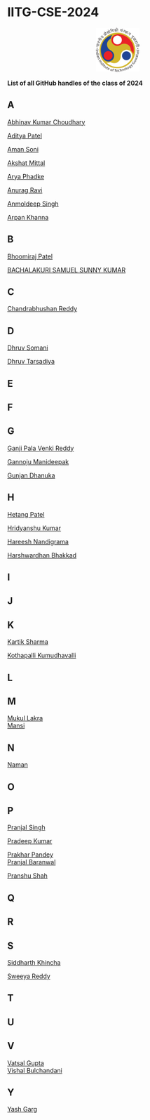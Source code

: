 # IITG-CSE-2024

<p align="center">
<img src="./assets/iitg_logo.png" width="100" height="100"/>
</p>

**List of all GitHub handles of the class of 2024**<br>

## A

[Abhinav Kumar Choudhary](https://github.com/IamAbhi12)<br>

[Aditya Patel](https://github.com/Adi-183)<br>

[Aman Soni](https://github.com/ssamansoni)<br>

[Akshat Mittal](https://github.com/akshatmittal2002)<br>

[Arya Phadke](https://github.com/phadkearya)<br>

[Anurag Ravi](https://github.com/Anurag-ravi)<br>

[Anmoldeep Singh](https://github.com/mortal-ghost)<br>

[Arpan Khanna](https://github.com/arpan-khanna)<br>

## B

[Bhoomiraj Patel](https://github.com/Bhoomiraj2002)<br>

[BACHALAKURI SAMUEL SUNNY KUMAR](https://github.com/samuel-web2002)<br>

## C

[Chandrabhushan Reddy](https://github.com/demongod11)<br>

## D

[Dhruv Somani](https://github.com/dhruvsomani)<br>

[Dhruv Tarsadiya](https://github.com/DrDoofinstein)<br>

## E

## F

## G

[Ganji Pala Venki Reddy](https://github.com/PalaVenkiReddy)<br>

[Gannoju Manideepak](https://github.com/shield12345)<br>

[Gunjan Dhanuka](https://github.com/GunjanDhanuka)<br>

## H

[Hetang Patel](https://github.com/hetang7802)<br>

[Hridyanshu Kumar](https://github.com/hridyanshuk)<br>

[Hareesh Nandigrama](https://github.com/Hareesh-Nandigrama)<br>

[Harshwardhan Bhakkad](https://github.com/HarshBhakkad)<br>

## I

## J

## K

[Kartik Sharma](https://github.com/kaisawesome)<br>

[Kothapalli Kumudhavalli](https://github.com/kk-2603)<br>

## L

## M
[Mukul Lakra](https://github.com/MSD7797)<br>
[Mansi](https://github.com/AnMaJ)<br>

## N
[Naman](https://github.com/Naman-72)<br>
## O

## P

[Pranjal Singh](https://github.com/pranjal198)<br>

[Pradeep Kumar](https://github.com/sirus-max)<br>

[Prakhar Pandey](https://github.com/p-prakhar)<br>
[Pranjal Baranwal](https://github.com/Pranjal-g083)<br>

[Pranshu Shah](https://github.com/pranshu-45)<br>

## Q

## R

## S

[Siddharth Khincha](https://github.com/siddharthkhincha)<br>

[Sweeya Reddy](https://github.com/sweeya2)<br>

## T

## U

## V

[Vatsal Gupta](https://github.com/vatsal-ts)<br>
[Vishal Bulchandani](https://github.com/vi-bulchandani)<br>

## Y

[Yash Garg](https://github.com/YashGargIND)<br>
